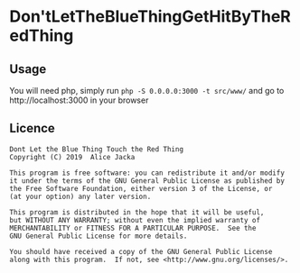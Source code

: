 # Don'tLetTheBlueThingGetHitByTheRedThing

## Usage

You will need php, simply run `php -S 0.0.0.0:3000 -t src/www/` and go to http://localhost:3000 in your browser

## Licence

    Dont Let the Blue Thing Touch the Red Thing
    Copyright (C) 2019  Alice Jacka

    This program is free software: you can redistribute it and/or modify
    it under the terms of the GNU General Public License as published by
    the Free Software Foundation, either version 3 of the License, or
    (at your option) any later version.

    This program is distributed in the hope that it will be useful,
    but WITHOUT ANY WARRANTY; without even the implied warranty of
    MERCHANTABILITY or FITNESS FOR A PARTICULAR PURPOSE.  See the
    GNU General Public License for more details.

    You should have received a copy of the GNU General Public License
    along with this program.  If not, see <http://www.gnu.org/licenses/>.
